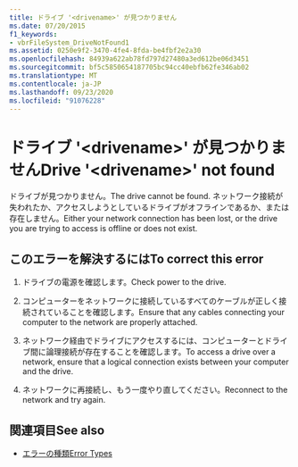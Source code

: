 ```yaml
---
title: ドライブ '<drivename>' が見つかりません
ms.date: 07/20/2015
f1_keywords:
- vbrFileSystem_DriveNotFound1
ms.assetid: 0250e9f2-3470-4fe4-8fda-be4fbf2e2a30
ms.openlocfilehash: 84939a622ab78fd797d27480a3ed612be06d3451
ms.sourcegitcommit: bf5c5850654187705bc94cc40ebfb62fe346ab02
ms.translationtype: MT
ms.contentlocale: ja-JP
ms.lasthandoff: 09/23/2020
ms.locfileid: "91076228"
---
```

# <a name="drive-drivename-not-found"></a><span data-ttu-id="cf0ed-102">ドライブ '\<drivename>' が見つかりません</span><span class="sxs-lookup"><span data-stu-id="cf0ed-102">Drive '\<drivename>' not found</span></span>

<span data-ttu-id="cf0ed-103">ドライブが見つかりません。</span><span class="sxs-lookup"><span data-stu-id="cf0ed-103">The drive cannot be found.</span></span> <span data-ttu-id="cf0ed-104">ネットワーク接続が失われたか、アクセスしようとしているドライブがオフラインであるか、または存在しません。</span><span class="sxs-lookup"><span data-stu-id="cf0ed-104">Either your network connection has been lost, or the drive you are trying to access is offline or does not exist.</span></span>  
  
## <a name="to-correct-this-error"></a><span data-ttu-id="cf0ed-105">このエラーを解決するには</span><span class="sxs-lookup"><span data-stu-id="cf0ed-105">To correct this error</span></span>  
  
1. <span data-ttu-id="cf0ed-106">ドライブの電源を確認します。</span><span class="sxs-lookup"><span data-stu-id="cf0ed-106">Check power to the drive.</span></span>  
  
2. <span data-ttu-id="cf0ed-107">コンピューターをネットワークに接続しているすべてのケーブルが正しく接続されていることを確認します。</span><span class="sxs-lookup"><span data-stu-id="cf0ed-107">Ensure that any cables connecting your computer to the network are properly attached.</span></span>  
  
3. <span data-ttu-id="cf0ed-108">ネットワーク経由でドライブにアクセスするには、コンピューターとドライブ間に論理接続が存在することを確認します。</span><span class="sxs-lookup"><span data-stu-id="cf0ed-108">To access a drive over a network, ensure that a logical connection exists between your computer and the drive.</span></span>  
  
4. <span data-ttu-id="cf0ed-109">ネットワークに再接続し、もう一度やり直してください。</span><span class="sxs-lookup"><span data-stu-id="cf0ed-109">Reconnect to the network and try again.</span></span>  
  
## <a name="see-also"></a><span data-ttu-id="cf0ed-110">関連項目</span><span class="sxs-lookup"><span data-stu-id="cf0ed-110">See also</span></span>

- [<span data-ttu-id="cf0ed-111">エラーの種類</span><span class="sxs-lookup"><span data-stu-id="cf0ed-111">Error Types</span></span>](../programming-guide/language-features/error-types.md)
